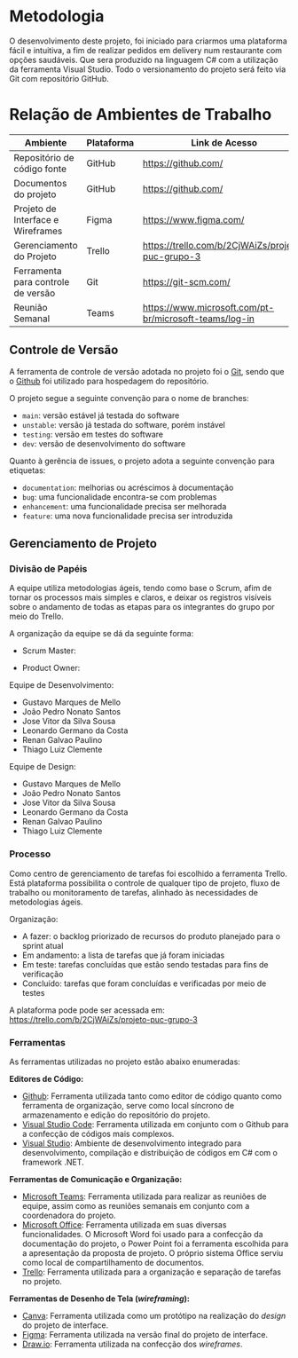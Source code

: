 
# Metodologia

O desenvolvimento deste projeto, foi iniciado para criarmos uma plataforma fácil e intuitiva, a fim de realizar pedidos em delivery num restaurante com opções saudáveis. Que sera produzido na linguagem C# com a utilização da ferramenta Visual Studio. Todo o versionamento do projeto será feito via Git com repositório GitHub.

# Relação de Ambientes de Trabalho

| Ambiente                           | Plataforma        | Link de Acesso                                                                      |
|------------------------------------|-------------------|-------------------------------------------------------------------------------------|
| Repositório de código fonte        | GitHub            | https://github.com/                           |
| Documentos do projeto              | GitHub            | https://github.com/             |
| Projeto de Interface e  Wireframes | Figma             | https://www.figma.com/
| Gerenciamento do Projeto           | Trello | https://trello.com/b/2CjWAiZs/projeto-puc-grupo-3                          |
|Ferramenta para controle de versão| Git | https://git-scm.com/ |
|Reunião Semanal| Teams | https://www.microsoft.com/pt-br/microsoft-teams/log-in |

## Controle de Versão

A ferramenta de controle de versão adotada no projeto foi o
[Git](https://git-scm.com/), sendo que o [Github](https://github.com)
foi utilizado para hospedagem do repositório.

O projeto segue a seguinte convenção para o nome de branches:

- `main`: versão estável já testada do software
- `unstable`: versão já testada do software, porém instável
- `testing`: versão em testes do software
- `dev`: versão de desenvolvimento do software

Quanto à gerência de issues, o projeto adota a seguinte convenção para
etiquetas:

- `documentation`: melhorias ou acréscimos à documentação
- `bug`: uma funcionalidade encontra-se com problemas
- `enhancement`: uma funcionalidade precisa ser melhorada
- `feature`: uma nova funcionalidade precisa ser introduzida

## Gerenciamento de Projeto

### Divisão de Papéis

A equipe utiliza metodologias ágeis, tendo como base o Scrum, afim de tornar os processos mais simples e claros, e deixar os registros visíveis sobre o andamento de todas as etapas para os integrantes do grupo por meio do Trello. 

A organização da equipe se dá da seguinte forma:

-	Scrum Master: 

-	Product Owner: 

Equipe de Desenvolvimento:

-	Gustavo Marques de Mello
-	João Pedro Nonato Santos
-	Jose Vitor da Silva Sousa
-	Leonardo Germano da Costa
-	Renan Galvao Paulino
-	Thiago Luiz Clemente

Equipe de Design:

-	Gustavo Marques de Mello
-	João Pedro Nonato Santos
-	Jose Vitor da Silva Sousa
-	Leonardo Germano da Costa
-	Renan Galvao Paulino
-	Thiago Luiz Clemente

### Processo

Como centro de gerenciamento de tarefas foi escolhido a ferramenta Trello. Está plataforma possibilita o controle de qualquer tipo de projeto, fluxo de trabalho ou monitoramento de tarefas, alinhado às necessidades de metodologias ágeis. 

Organização:

-	A fazer: o backlog priorizado de recursos do produto planejado para o sprint atual
-	Em andamento: a lista de tarefas que já foram iniciadas
-	Em teste: tarefas concluídas que estão sendo testadas para fins de verificação
-	Concluído: tarefas que foram concluídas e verificadas por meio de testes




A plataforma pode pode ser acessada em: https://trello.com/b/2CjWAiZs/projeto-puc-grupo-3


### Ferramentas
As ferramentas utilizadas no projeto estão abaixo enumeradas:

**Editores de Código:**
- [Github](https://github.com/): Ferramenta utilizada tanto como editor de código quanto como ferramenta de organização, serve como local síncrono de armazenamento e edição do repositório do projeto.
- [Visual Studio Code](https://code.visualstudio.com/): Ferramenta utilizada em conjunto com o Github para a confecção de códigos mais complexos.
- [Visual Studio](https://visualstudio.microsoft.com/pt-br/): Ambiente de desenvolvimento integrado para desenvolvimento, compilação e distribuição de códigos em C# com o framework .NET.

**Ferramentas de Comunicação e Organização:**
- [Microsoft Teams](https://www.microsoft.com/pt-br/microsoft-teams/group-chat-software): Ferramenta utilizada para realizar as reuniões de equipe, assim como as reuniões semanais em conjunto com a coordenadora do projeto.
- [Microsoft Office](https://www.office.com/): Ferramenta utilizada em suas diversas funcionalidades. O Microsoft Word foi usado para a confecção da documentação do projeto, o Power Point foi a ferramenta escolhida para a apresentação da proposta de projeto. O próprio sistema Office serviu como local de compartilhamento de documentos.
- [Trello](https://trello.com/b/2CjWAiZs/projeto-puc-grupo-3): Ferramenta utilizada para a organização e separação de tarefas no projeto.


**Ferramentas de Desenho de Tela (_wireframing_):**
- [Canva](https://www.canva.com/): Ferramenta utilizada como um protótipo na realização do _design_ do projeto de interface.
- [Figma](https://www.figma.com/): Ferramenta utilizada na versão final do projeto de interface.
- [Draw.io](https://drawio-app.com/): Ferramenta utilizada na confecção dos _wireframes_.

